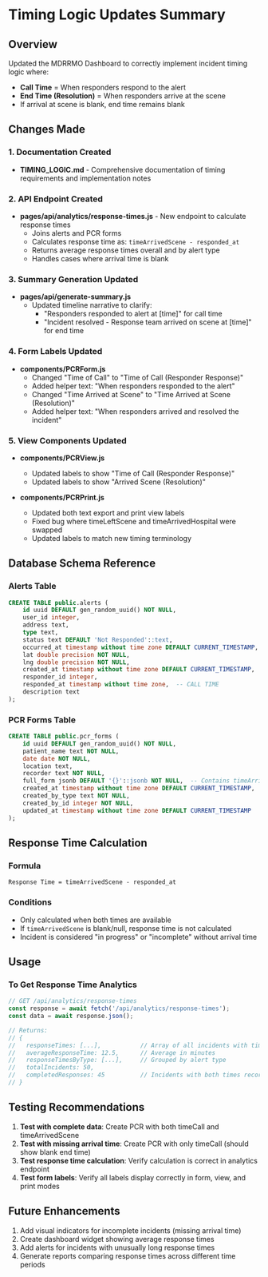 # Timing Logic Updates Summary

## Overview
Updated the MDRRMO Dashboard to correctly implement incident timing logic where:
- **Call Time** = When responders respond to the alert
- **End Time (Resolution)** = When responders arrive at the scene
- If arrival at scene is blank, end time remains blank

## Changes Made

### 1. Documentation Created
- **TIMING_LOGIC.md** - Comprehensive documentation of timing requirements and implementation notes

### 2. API Endpoint Created
- **pages/api/analytics/response-times.js** - New endpoint to calculate response times
  - Joins alerts and PCR forms
  - Calculates response time as: `timeArrivedScene - responded_at`
  - Returns average response times overall and by alert type
  - Handles cases where arrival time is blank

### 3. Summary Generation Updated
- **pages/api/generate-summary.js**
  - Updated timeline narrative to clarify:
    - "Responders responded to alert at [time]" for call time
    - "Incident resolved - Response team arrived on scene at [time]" for end time

### 4. Form Labels Updated
- **components/PCRForm.js**
  - Changed "Time of Call" to "Time of Call (Responder Response)"
  - Added helper text: "When responders responded to the alert"
  - Changed "Time Arrived at Scene" to "Time Arrived at Scene (Resolution)"
  - Added helper text: "When responders arrived and resolved the incident"

### 5. View Components Updated
- **components/PCRView.js**
  - Updated labels to show "Time of Call (Responder Response)"
  - Updated labels to show "Arrived Scene (Resolution)"

- **components/PCRPrint.js**
  - Updated both text export and print view labels
  - Fixed bug where timeLeftScene and timeArrivedHospital were swapped
  - Updated labels to match new timing terminology

## Database Schema Reference

### Alerts Table
```sql
CREATE TABLE public.alerts (
    id uuid DEFAULT gen_random_uuid() NOT NULL,
    user_id integer,
    address text,
    type text,
    status text DEFAULT 'Not Responded'::text,
    occurred_at timestamp without time zone DEFAULT CURRENT_TIMESTAMP,
    lat double precision NOT NULL,
    lng double precision NOT NULL,
    created_at timestamp without time zone DEFAULT CURRENT_TIMESTAMP,
    responder_id integer,
    responded_at timestamp without time zone,  -- CALL TIME
    description text
);
```

### PCR Forms Table
```sql
CREATE TABLE public.pcr_forms (
    id uuid DEFAULT gen_random_uuid() NOT NULL,
    patient_name text NOT NULL,
    date date NOT NULL,
    location text,
    recorder text NOT NULL,
    full_form jsonb DEFAULT '{}'::jsonb NOT NULL,  -- Contains timeArrivedScene (END TIME)
    created_at timestamp without time zone DEFAULT CURRENT_TIMESTAMP,
    created_by_type text NOT NULL,
    created_by_id integer NOT NULL,
    updated_at timestamp without time zone DEFAULT CURRENT_TIMESTAMP
);
```

## Response Time Calculation

### Formula
```
Response Time = timeArrivedScene - responded_at
```

### Conditions
- Only calculated when both times are available
- If `timeArrivedScene` is blank/null, response time is not calculated
- Incident is considered "in progress" or "incomplete" without arrival time

## Usage

### To Get Response Time Analytics
```javascript
// GET /api/analytics/response-times
const response = await fetch('/api/analytics/response-times');
const data = await response.json();

// Returns:
// {
//   responseTimes: [...],           // Array of all incidents with timing data
//   averageResponseTime: 12.5,      // Average in minutes
//   responseTimesByType: [...],     // Grouped by alert type
//   totalIncidents: 50,
//   completedResponses: 45          // Incidents with both times recorded
// }
```

## Testing Recommendations

1. **Test with complete data**: Create PCR with both timeCall and timeArrivedScene
2. **Test with missing arrival time**: Create PCR with only timeCall (should show blank end time)
3. **Test response time calculation**: Verify calculation is correct in analytics endpoint
4. **Test form labels**: Verify all labels display correctly in form, view, and print modes

## Future Enhancements

1. Add visual indicators for incomplete incidents (missing arrival time)
2. Create dashboard widget showing average response times
3. Add alerts for incidents with unusually long response times
4. Generate reports comparing response times across different time periods
